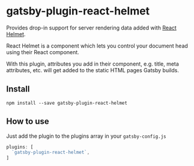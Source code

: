 # gatsby-plugin-react-helmet

Provides drop-in support for server rendering data added with [React Helmet](https://github.com/nfl/react-helmet).

React Helmet is a component which lets you control your document head using their React component.

With this plugin, attributes you add in their component, e.g. title, meta attributes, etc. will get added to the static HTML pages Gatsby builds.

## Install

`npm install --save gatsby-plugin-react-helmet`

## How to use

Just add the plugin to the plugins array in your `gatsby-config.js`

```javascript
plugins: [
  `gatsby-plugin-react-helmet`,
]
```